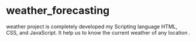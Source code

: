 # weather_forecasting
weather project is completely developed my Scripting language HTML, CSS, and JavaScript. It help us to know the current weather of any location .
